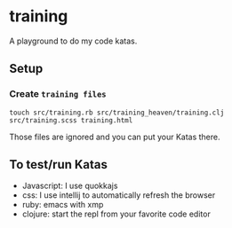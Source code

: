 # training

A playground to do my code katas.


## Setup

### Create `training files`

```
touch src/training.rb src/training_heaven/training.clj src/training.scss training.html
```

Those files are ignored and you can put your Katas there.

## To test/run Katas

- Javascript: I use quokkajs
- css: I use intellij to automatically refresh the browser
- ruby: emacs with xmp
- clojure: start the repl from your favorite code editor

